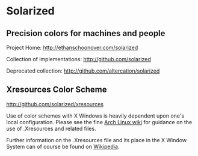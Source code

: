 Solarized
=========
## Precision colors for machines and people

Project Home: http://ethanschoonover.com/solarized

Collection of implementations: http://github.com/solarized

Deprecated collection: http://github.com/altercation/solarized

Xresources Color Scheme
-----------------------

http://github.com/solarized/xresources

Use of color schemes with X Windows is heavily dependent upon one's local
configuration. Please see the fine [Arch Linux wiki](https://wiki.archlinux.org/index.php/Xresources) for guidance on the use of .Xresources and related files.

Further information on the .Xresources file and its place in the X Window
System can of course be found on [Wikipedia](http://en.wikipedia.org/wiki/X_resources).

